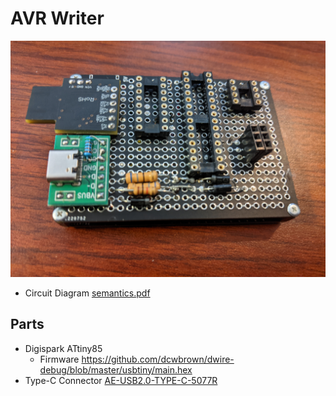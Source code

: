 # AVR Writer

![](./photo.jpg)

- Circuit Diagram [semantics.pdf](./semantics.pdf)

## Parts

- Digispark ATtiny85
  - Firmware https://github.com/dcwbrown/dwire-debug/blob/master/usbtiny/main.hex
- Type-C Connector [AE-USB2.0-TYPE-C-5077R](https://akizukidenshi.com/catalog/g/gK-15426/)
